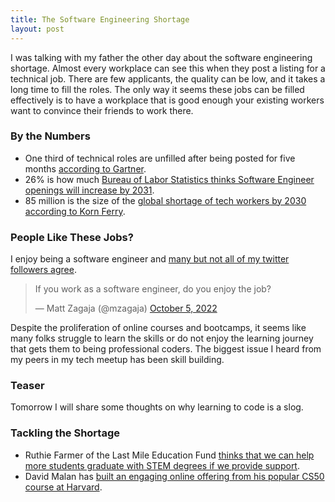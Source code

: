 ```yaml
---
title: The Software Engineering Shortage
layout: post
---
```

I was talking with my father the other day about the software engineering shortage. Almost every workplace can see this when they post a listing for a technical job. There are few applicants, the quality can be low, and it takes a long time to fill the roles. The only way it seems these jobs can be filled effectively is to have a workplace that is good enough your existing workers want to convince their friends to work there.

### By the Numbers
* One third of technical roles are unfilled after being posted for five months [according to Gartner](https://www.wsj.com/articles/americas-got-talent-just-not-enough-in-it-11571168626?mod=hp_featst_pos1).
* 26% is how much [Bureau of Labor Statistics thinks Software Engineer openings will increase by 2031](https://www.bls.gov/ooh/computer-and-information-technology/software-developers.htm#tab-6).
* 85 million is the size of the [global shortage of tech workers by 2030 according to Korn Ferry](https://www.imf.org/Publications/fandd/issues/2019/03/global-competition-for-technology-workers-costa).

### People Like These Jobs?
I enjoy being a software engineer and [many but not all of my twitter followers agree](https://twitter.com/mzagaja/status/1577691937276133377?s=21&t=nmMMhkN2nJwozzU3AkzhJA).

<blockquote class="twitter-tweet"><p lang="en" dir="ltr">If you work as a software engineer, do you enjoy the job?</p>&mdash; Matt Zagaja (@mzagaja) <a href="https://twitter.com/mzagaja/status/1577691937276133377?ref_src=twsrc%5Etfw">October 5, 2022</a></blockquote> <script async src="https://platform.twitter.com/widgets.js" charset="utf-8"></script>

Despite the proliferation of online courses and bootcamps, it seems like many folks struggle to learn the skills or do not enjoy the learning journey that gets them to being professional coders. The biggest issue I heard from my peers in my tech meetup has been skill building.

### Teaser
Tomorrow I will share some thoughts on why learning to code is a slog.

### Tackling the Shortage
* Ruthie Farmer of the Last Mile Education Fund [thinks that we can help more students graduate with STEM degrees if we provide support](https://www.sir.advancedleadership.harvard.edu/articles/americas-secret-weapon-for-global-competitiveness-is-diverse-tech-talent-in-the-last-mile).
* David Malan has [built an engaging online offering from his popular CS50 course at Harvard](https://www.newyorker.com/news/our-local-correspondents/how-harvards-star-computer-science-professor-built-a-distance-learning-empire).
